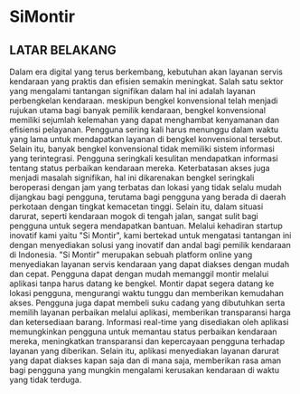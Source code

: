# SiMontir

## LATAR BELAKANG
Dalam era digital yang terus berkembang, kebutuhan akan layanan servis kendaraan yang praktis dan efisien semakin meningkat. Salah satu sektor yang mengalami tantangan signifikan dalam hal ini adalah layanan perbengkelan kendaraan. meskipun bengkel konvensional telah menjadi rujukan utama bagi banyak pemilik kendaraan, bengkel konvensional memiliki sejumlah kelemahan yang dapat menghambat kenyamanan dan efisiensi pelayanan. Pengguna sering kali harus menunggu dalam waktu yang lama untuk mendapatkan layanan di bengkel konvensional tersebut. Selain itu, banyak bengkel konvensional tidak memiliki sistem informasi yang terintegrasi. Pengguna seringkali kesulitan mendapatkan informasi tentang status perbaikan kendaraan mereka. Keterbatasan akses juga menjadi masalah signifikan, hal ini dikarenakan bengkel seringkali beroperasi dengan jam yang terbatas dan lokasi yang tidak selalu mudah dijangkau bagi pengguna, terutama bagi pengguna yang berada di daerah perkotaan dengan tingkat kemacetan tinggi. Selain itu, dalam situasi darurat, seperti kendaraan mogok di tengah jalan, sangat sulit bagi pengguna untuk segera mendapatkan bantuan. 
Melalui kehadiran startup inovatif kami yaitu "Si Montir", kami bertekad untuk mengatasi tantangan ini dengan menyediakan solusi yang inovatif dan andal bagi pemilik kendaraan di Indonesia. "Si Montir" merupakan sebuah platform online yang menyediakan layanan servis kendaraan yang dapat diakses dengan mudah dan cepat. Pengguna dapat dengan mudah memanggil montir melalui aplikasi tanpa harus datang ke bengkel. Montir dapat segera datang ke lokasi pengguna, mengurangi waktu tunggu dan memberikan kemudahan akses. Pengguna juga dapat membeli suku cadang yang dibutuhkan serta memilih layanan perbaikan melalui aplikasi, memberikan transparansi harga dan ketersediaan barang. Informasi real-time yang disediakan oleh aplikasi memungkinkan pengguna untuk memantau status perbaikan kendaraan mereka, meningkatkan transparansi dan kepercayaan pengguna terhadap layanan yang diberikan. Selain itu, aplikasi menyediakan layanan darurat yang dapat diakses kapan saja dan di mana saja, memberikan rasa aman bagi pengguna yang mungkin mengalami kerusakan kendaraan di waktu yang tidak terduga.

